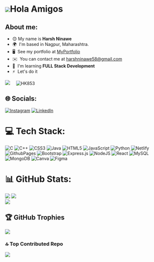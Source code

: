 ![](https://user-images.githubusercontent.com/18350557/176309783-0785949b-9127-417c-8b55-ab5a4333674e.gif)Hola Amigos
=====================================================================================================================

## About me:

* 😊  My name is **Harsh Ninawe**
* 🌍  I'm based in Nagpur, Maharashtra.
* 🖥️  See my portfolio at [MyPortfolio](http://harshninawe.netlify.app/)
* ✉️  You can contact me at [harshninawe58@gmail.com](mailto:harshninawe58@gmail.com)
* 🧠  I'm learning **FULL Stack Development**
* ⚡  Let's do it

<a href="https://www.github.com/HK853" target="_blank" rel="noreferrer"><img
src="https://img.shields.io/github/followers/HK853?logo=github&style=for-the-badge&color=14b8a6&labelColor=22272e" /></a> &nbsp; &nbsp; <img src="https://komarev.com/ghpvc/?username=HK853&label=Profile%20views&color=14b8a6&style=flat" alt="HK853" /> 

## 🌐 Socials:
[![Instagram](https://img.shields.io/badge/Instagram-%23E4405F.svg?logo=Instagram&logoColor=white)](https://instagram.com/_harshninawe) [![LinkedIn](https://img.shields.io/badge/LinkedIn-%230077B5.svg?logo=linkedin&logoColor=white)](https://linkedin.com/in/harsh-ninawe) 

# 💻 Tech Stack:
![C](https://img.shields.io/badge/c-%2300599C.svg?style=for-the-badge&logo=c&logoColor=white) ![C++](https://img.shields.io/badge/c++-%2300599C.svg?style=for-the-badge&logo=c%2B%2B&logoColor=white) ![CSS3](https://img.shields.io/badge/css3-%231572B6.svg?style=for-the-badge&logo=css3&logoColor=white) ![Java](https://img.shields.io/badge/java-%23ED8B00.svg?style=for-the-badge&logo=openjdk&logoColor=white) ![HTML5](https://img.shields.io/badge/html5-%23E34F26.svg?style=for-the-badge&logo=html5&logoColor=white) ![JavaScript](https://img.shields.io/badge/javascript-%23323330.svg?style=for-the-badge&logo=javascript&logoColor=%23F7DF1E) ![Python](https://img.shields.io/badge/python-3670A0?style=for-the-badge&logo=python&logoColor=ffdd54) ![Netlify](https://img.shields.io/badge/netlify-%23000000.svg?style=for-the-badge&logo=netlify&logoColor=#00C7B7) ![GithubPages](https://img.shields.io/badge/github%20pages-121013?style=for-the-badge&logo=github&logoColor=white) ![Bootstrap](https://img.shields.io/badge/bootstrap-%238511FA.svg?style=for-the-badge&logo=bootstrap&logoColor=white) ![Express.js](https://img.shields.io/badge/express.js-%23404d59.svg?style=for-the-badge&logo=express&logoColor=%2361DAFB) ![NodeJS](https://img.shields.io/badge/node.js-6DA55F?style=for-the-badge&logo=node.js&logoColor=white) ![React](https://img.shields.io/badge/react-%2320232a.svg?style=for-the-badge&logo=react&logoColor=%2361DAFB) ![MySQL](https://img.shields.io/badge/mysql-4479A1.svg?style=for-the-badge&logo=mysql&logoColor=white) ![MongoDB](https://img.shields.io/badge/MongoDB-%234ea94b.svg?style=for-the-badge&logo=mongodb&logoColor=white) ![Canva](https://img.shields.io/badge/Canva-%2300C4CC.svg?style=for-the-badge&logo=Canva&logoColor=white) ![Figma](https://img.shields.io/badge/figma-%23F24E1E.svg?style=for-the-badge&logo=figma&logoColor=white)
# 📊 GitHub Stats:
![](https://github-readme-stats.vercel.app/api?username=HK853&theme=swift&hide_border=false&include_all_commits=true&count_private=false)
![](https://github-readme-stats.vercel.app/api/top-langs/?username=HK853&theme=swift&hide_border=false&include_all_commits=true&count_private=false&layout=compact)</br>
![](https://github-readme-streak-stats.herokuapp.com/?user=HK853&theme=swift&hide_border=false)<br/>


## 🏆 GitHub Trophies
![](https://github-profile-trophy.vercel.app/?username=HK853&theme=monokai&no-frame=false&no-bg=true&margin-w=4)

### 🔝 Top Contributed Repo
![](https://github-contributor-stats.vercel.app/api?username=HK853&limit=5&theme=chalk&combine_all_yearly_contributions=true)

